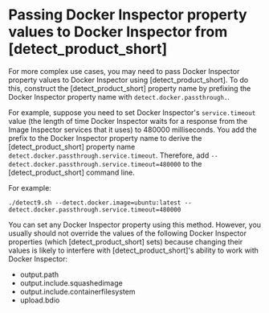 # Passing Docker Inspector property values to Docker Inspector from [detect_product_short]

For more complex use cases, you may need to pass Docker Inspector property values to Docker Inspector using [detect_product_short]. To do this, construct the [detect_product_short] property name by prefixing the Docker Inspector property name with ```detect.docker.passthrough.```.

For example, suppose you need to set Docker Inspector's `service.timeout` value (the length of time Docker Inspector waits for a response from the Image Inspector services that it uses) to 480000 milliseconds. You add the prefix to the Docker Inspector property name to derive the [detect_product_short] property name ```detect.docker.passthrough.service.timeout```. Therefore, add ```--detect.docker.passthrough.service.timeout=480000``` to the [detect_product_short] command line.

For example:
```
./detect9.sh --detect.docker.image=ubuntu:latest --detect.docker.passthrough.service.timeout=480000
```

You can set any Docker Inspector property using this method.
However, you usually should not override the values of the following Docker Inspector properties (which [detect_product_short] sets)
because changing their values is likely to interfere with [detect_product_short]'s ability to work with Docker Inspector:

* output.path
* output.include.squashedimage
* output.include.containerfilesystem
* upload.bdio
